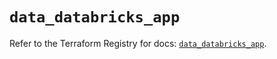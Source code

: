 # `data_databricks_app`

Refer to the Terraform Registry for docs: [`data_databricks_app`](https://registry.terraform.io/providers/databricks/databricks/1.80.0/docs/data-sources/app).
